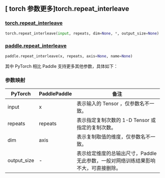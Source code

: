 ## [ torch 参数更多]torch.repeat_interleave

### [torch.repeat_interleave](https://pytorch.org/docs/stable/generated/torch.repeat_interleave.html#torch-repeat-interleave)

```python
torch.repeat_interleave(input, repeats, dim=None, *, output_size=None)
```

### [paddle.repeat_interleave](https://www.paddlepaddle.org.cn/documentation/docs/zh/api/paddle/repeat_interleave_cn.html#repeat-interleave)

```python
paddle.repeat_interleave(x, repeats, axis=None, name=None)
```

其中 PyTorch 相比 Paddle 支持更多其他参数，具体如下：

### 参数映射
| PyTorch | PaddlePaddle | 备注                                                |
| ------- | ------------ | --------------------------------------------------- |
| input   | x            | 表示输入的 Tensor ，仅参数名不一致。          |
| repeats   | repeats    | 表示指定复制次数的 1-D Tensor 或指定的复制次数。           |
| dim     |   axis        | 表示复制取值的维度，仅参数名不一致。 |
| output_size     | -        | 表示给定维度的总输出尺寸，Paddle 无此参数，一般对网络训练结果影响不大，可直接删除。 |
